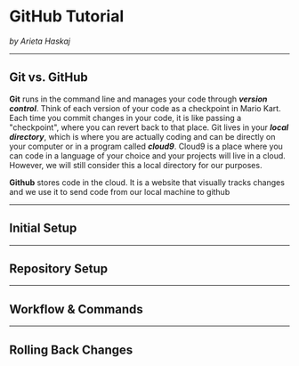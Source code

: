 # GitHub Tutorial

_by Arieta Haskaj_

---
## Git vs. GitHub
**Git** runs in the command line and manages your code through **_version control_**. Think of each version of your code as a checkpoint in Mario Kart. Each time you  commit changes in your code, it is like passing a "checkpoint", where you can revert back to that place. Git lives in your **_local directory_**, which is where you are actually coding and can be directly on your computer or in a program called **_cloud9_**. Cloud9 is a place where you can code in a language of your choice and your projects will live in a cloud. However, we will still consider this a local directory for our purposes.

**Github** stores code in the cloud. It is a website that visually tracks changes and we use it to send code from our local machine to github


---
## Initial Setup



---
## Repository Setup



---
## Workflow & Commands



---
## Rolling Back Changes